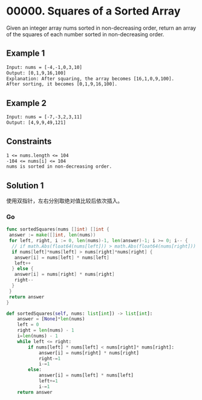 # 00000. Squares of a Sorted Array

Given an integer array nums sorted in non-decreasing order, return an array of the squares of each number sorted in non-decreasing order.

## Example 1

```txt
Input: nums = [-4,-1,0,3,10]
Output: [0,1,9,16,100]
Explanation: After squaring, the array becomes [16,1,0,9,100].
After sorting, it becomes [0,1,9,16,100].
```

## Example 2

```txt
Input: nums = [-7,-3,2,3,11]
Output: [4,9,9,49,121]
```

## Constraints

```txt
1 <= nums.length <= 104
-104 <= nums[i] <= 104
nums is sorted in non-decreasing order.

```

## Solution 1

使用双指针，左右分别取绝对值比较后依次插入。

### Go

```go
func sortedSquares(nums []int) []int {
 answer := make([]int, len(nums))
 for left, right, i := 0, len(nums)-1, len(answer)-1; i >= 0; i-- {
  // if math.Abs(float64(nums[left])) > math.Abs(float64(nums[right])) { // also ok
  if nums[left]*nums[left] > nums[right]*nums[right] {
   answer[i] = nums[left] * nums[left]
   left++
  } else {
   answer[i] = nums[right] * nums[right]
   right--
  }
 }
 return answer
}

```

```python
def sortedSquares(self, nums: list[int]) -> list[int]:
    answer = [None]*len(nums)
    left = 0
    right = len(nums) - 1
    i=len(nums) - 1
    while left <= right:
        if nums[left] * nums[left] < nums[right]* nums[right]:
            answer[i] = nums[right] * nums[right]
            right-=1
            i-=1
        else:
            answer[i] = nums[left] * nums[left]
            left+=1
            i-=1
    return answer
```
